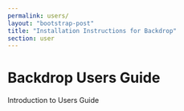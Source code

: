 ```yaml
---
permalink: users/
layout: "bootstrap-post"
title: "Installation Instructions for Backdrop"
section: user
---
```


# Backdrop Users Guide

Introduction to Users Guide